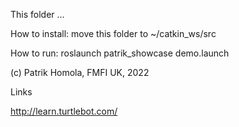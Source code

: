 This folder ...

How to install:
move this folder to ~/catkin_ws/src


How to run:
roslaunch patrik_showcase demo.launch

(c) Patrik Homola, FMFI UK, 2022

Links

http://learn.turtlebot.com/
